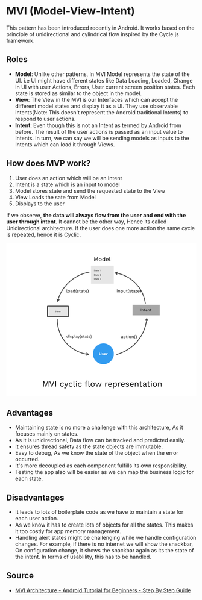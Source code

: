 # MVI (Model-View-Intent)
This pattern has been introduced recently in Android. It works based on the principle of
unidirectional and cylindrical flow inspired by the Cycle.js framework.

## Roles
* **Model**: Unlike other patterns, In MVI Model represents the state of the UI. i.e UI might have
    different states like Data Loading, Loaded, Change in UI with user Actions, Errors, User current
    screen position states. Each state is stored as similar to the object in the model.
* **View**: The View in the MVI is our Interfaces which can accept the different model states and 
    display it as a UI. They use observable intents(Note: This doesn't represent the Android
    traditional Intents) to respond to user actions.
* **Intent**: Even though this is not an Intent as termed by Android from before. The result of the
    user actions is passed as an input value to Intents. In turn, we can say we will be sending 
    models as inputs to the Intents which can load it through Views.

## How does MVP work?
1. User does an action which will be an Intent
2. Intent is a state which is an input to model
3. Model stores state and send the requested state to the View
4. View Loads the sate from Model
5. Displays to the user

If we observe, **the data will always flow from the user and end with the user through intent**. It
cannot be the other way, Hence its called Unidirectional architecture. If the user does one more
action the same cycle is repeated, hence it is Cyclic.

![MVI Cyclic](../res/mvi_cyclic.png)

## Advantages
* Maintaining state is no more a challenge with this architecture, As it focuses mainly on states.
* As it is unidirectional, Data flow can be tracked and predicted easily.
* It ensures thread safety as the state objects are immutable.
* Easy to debug, As we know the state of the object when the error occurred.
* It's more decoupled as each component fulfills its own responsibility.
* Testing the app also will be easier as we can map the business logic for each state.

## Disadvantages
* It leads to lots of boilerplate code as we have to maintain a state for each user action.
* As we know it has to create lots of objects for all the states. This makes it too costly for app
    memory management.
* Handling alert states might be challenging while we handle configuration changes. For example, if
    there is no internet we will show the snackbar, On configuration change, it shows the snackbar
    again as its the state of the intent. In terms of usablility, this has to be handled.

## Source
* [MVI Architecture - Android Tutorial for Beginners - Step By Step Guide](https://blog.mindorks.com/mvi-architecture-android-tutorial-for-beginners-step-by-step-guide)